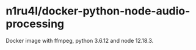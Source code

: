 # n1ru4l/docker-python-node-audio-processing

Docker image with ffmpeg, python 3.6.12 and node 12.18.3.
